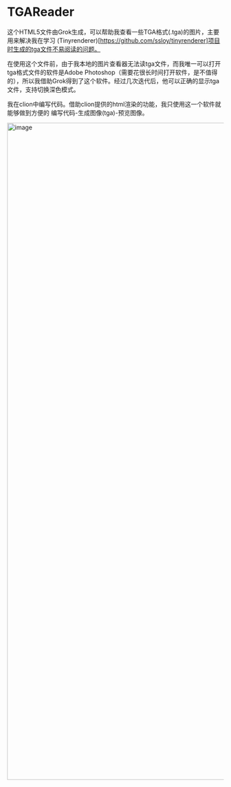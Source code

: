 # TGAReader
这个HTML5文件由Grok生成，可以帮助我查看一些TGA格式(.tga)的图片，主要用来解决我在学习 (Tinyrenderer)[https://github.com/ssloy/tinyrenderer]项目时生成的tga文件不易阅读的问题。

在使用这个文件前，由于我本地的图片查看器无法读tga文件，而我唯一可以打开tga格式文件的软件是Adobe Photoshop（需要花很长时间打开软件，是不值得的），所以我借助Grok得到了这个软件。经过几次迭代后，他可以正确的显示tga文件，支持切换深色模式。

我在clion中编写代码。借助clion提供的html渲染的功能，我只使用这一个软件就能够做到方便的 编写代码-生成图像(tga)-预览图像。

<img width="2559" height="1528" alt="image" src="https://github.com/user-attachments/assets/0905feb9-dc6f-47ee-8751-3a2c013d16fb" />

